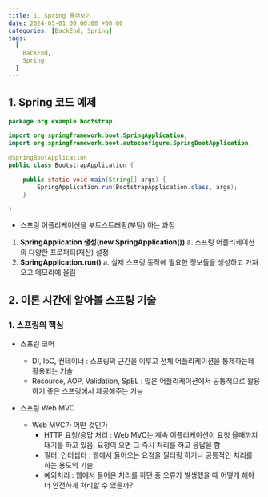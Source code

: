 ```yaml
---
title: 1. Spring 둘러보기
date: 2024-03-01 00:00:00 +00:00
categories: [BackEnd, Spring]
tags:
  [
    BackEnd,
    Spring
  ]
---
```


## 1. Spring 코드 예제

```java
package org.example.bootstrap;

import org.springframework.boot.SpringApplication;
import org.springframework.boot.autoconfigure.SpringBootApplication;

@SpringBootApplication
public class BootstrapApplication {

    public static void main(String[] args) {
        SpringApplication.run(BootstrapApplication.class, args);
    }

}

```

- 스프링 어플리케이션을 부트스트래핑(부팅) 하는 과정
1. **SpringApplication 생성(new SpringApplication())**
a. 스프링 어플리케이션의 다양한 프로퍼티(재산) 설정
2. **SpringApplication.run()**
a. 실제 스프링 동작에 필요한 정보들을 생성하고 가져오고 메모리에 올림

## 2. 이론 시간에 알아볼 스프링 기술

### 1. 스프링의 핵심

- 스프링 코어
    - DI, IoC, 컨테이너 : 스프링의 근간을 이루고 전체 어플리케이션을 통제하는데 활용되는 기술
    - Resource, AOP, Validation, SpEL : 많은 어플리케이션에서 공통적으로 활용하기 좋은 스프링에서 제공해주는 기능
    
- 스프링 Web MVC
    - Web MVC가 어떤 것인가
        - HTTP 요청/응답 처리 : Web MVC는 계속 어플리케이션이 요청 올때까지 대기를 하고 있음, 요청이 오면 그 즉시 처리를 하고 응답을
        함
        - 필터, 인터셉터 : 웹에서 들어오는 요청을 필터링 하거나 공통적인 처리를 하는 용도의 기술
        - 예외처리 : 웹에서 들어온 처리를 하던 중 오류가 발생했을 때 어떻게 해야 더 안전하게 처리할 수 있을까?
